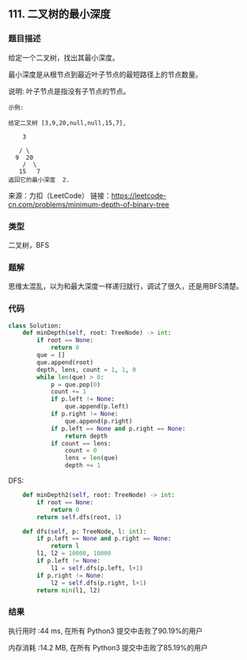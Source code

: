 ## 111. 二叉树的最小深度



### 题目描述

给定一个二叉树，找出其最小深度。

最小深度是从根节点到最近叶子节点的最短路径上的节点数量。

说明: 叶子节点是指没有子节点的节点。

```
示例:

给定二叉树 [3,9,20,null,null,15,7],

    3

   / \
  9  20
    /  \
   15   7
返回它的最小深度  2.
```

来源：力扣（LeetCode）
链接：https://leetcode-cn.com/problems/minimum-depth-of-binary-tree

### 类型

二叉树，BFS



### 题解

思维太混乱，以为和最大深度一样递归就行，调试了很久，还是用BFS清楚。



### 代码

```python
class Solution:
    def minDepth(self, root: TreeNode) -> int:
    	if root == None:
    		return 0
    	que = []
    	que.append(root)
    	depth, lens, count = 1, 1, 0
    	while len(que) > 0:
    		p = que.pop(0)
    		count += 1
    		if p.left != None:
    			que.append(p.left)
    		if p.right != None:
    			que.append(p.right)
    		if p.left == None and p.right == None:
    			return depth
    		if count == lens:
    			count = 0
    			lens = len(que)
    			depth += 1
```

DFS:

```python
    def minDepth2(self, root: TreeNode) -> int:
    	if root == None:
    		return 0
    	return self.dfs(root, 1)

    def dfs(self, p: TreeNode, l: int):
    	if p.left == None and p.right == None:
    		return l
    	l1, l2 = 10000, 10000
    	if p.left != None:
    		l1 = self.dfs(p.left, l+1)
    	if p.right != None:
    		l2 = self.dfs(p.right, l+1)
    	return min(l1, l2)
```



### 结果

执行用时 :44 ms, 在所有 Python3 提交中击败了90.19%的用户

内存消耗 :14.2 MB, 在所有 Python3 提交中击败了85.19%的用户

